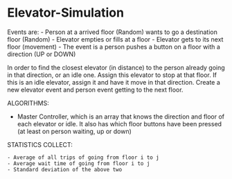 # Elevator-Simulation

Events are:
	- Person at a arrived floor (Random) wants to go a destination floor (Random)
	- Elevator empties or fills at a floor
	- Elevator gets to its next floor (movement)
	- The event is a person pushes a button on a floor with a direction (UP or DOWN)
		

In order to find the closest elevator (in distance) to the person already going in that direction, or an idle one.  Assign this elevator to stop at that floor. If this is an idle elevator, assign it and have it move in that direction. Create a new elevator event and person event getting to the next floor.


ALGORITHMS:

- Master Controller, which is an array that knows the direction and floor of each elevator or idle. It also has which floor buttons have been pressed (at least on person waiting, up or down)


STATISTICS COLLECT:

	- Average of all trips of going from floor i to j
	- Average wait time of going from floor i to j
	- Standard deviation of the above two
